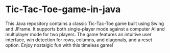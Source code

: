 # Tic-Tac-Toe-game-in-java
This Java repository contains a classic Tic-Tac-Toe game built using Swing and JFrame. It supports both single-player mode against a computer AI and multiplayer mode for two players. The game features an intuitive user interface, win detection for rows, columns, and diagonals, and a reset option. Enjoy nostalgic fun with this timeless game!
